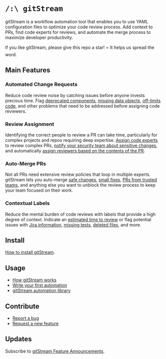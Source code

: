 # `/:\ gitStream`

gitStream is a workflow automation tool that enables you to use YAML configuration files to optimize your code review process. Add context to PRs, find code experts for reviews, and automate the merge process to maximize developer productivity.

If you like gitStream, please give this repo a star! ⭐ It helps us spread the word.
## Main Features

### Automated Change Requests

Reduce code review noise by catching issues before anyone invests precious time. Flag [deprecated components](https://docs.gitstream.cm/automations/change-deprecated-components), [missing data objects](https://docs.gitstream.cm/automations/change-missing-lambda-field/), [off-limits code](https://docs.gitstream.cm/automations/close-wrong-team-by-directory/), and other problems that need to be addressed before assigning code reviewers.

### Review Assignment

Identifying the correct people to review a PR can take time, particularly for complex projects and repos requiring deep expertise. [Assign code experts](https://docs.gitstream.cm/automations/assign-code-experts/) to review complex PRs, [notify your security team about sensitive changes](https://docs.gitstream.cm/automations/review-sensitive-files/), and automatically [assign reviewers based on the contents of the PR](https://docs.gitstream.cm/automations/assign-reviewers-by-directory/).
### Auto-Merge PRs

Not all PRs need extensive review policies that loop in multiple experts. gitStream lets you auto-merge [safe changes](https://docs.gitstream.cm/automations/approve-safe-changes/), [small fixes](https://docs.gitstream.cm/automations/approve-tiny-changes/), [PRs from trusted teams](https://docs.gitstream.cm/automations/approve-team-by-directory/), and anything else you want to unblock the review process to keep your team focused on their work.

### Contextual Labels

Reduce the mental burden of code reviews with labels that provide a high degree of context. Indicate an [estimated time to review](https://docs.gitstream.cm/automations/provide-estimated-time-to-review/) or flag potential issues with [Jira information](https://docs.gitstream.cm/automations/label-missing-jira-info/), [missing tests](https://docs.gitstream.cm/automations/label-prs-without-tests/), [deleted files](https://docs.gitstream.cm/automations/label-deleted-files/), and more.

## Install
[How to install gitStream](https://docs.gitstream.cm/).
## Usage 
* [How gitStream works](https://docs.gitstream.cm/how-it-works/)
* [Write your first automation](https://docs.gitstream.cm/quick-start/)
* [gitStream automation library](https://docs.gitstream.cm/automations/automation-library/)
## Contribute 

* [Report a bug](https://github.com/linear-b/gitstream/issues/new?assignees=&labels=bug&template=bug_report.md&title=)
* [Request a new feature](https://github.com/linear-b/gitstream/issues/new?assignees=&labels=enhancement&template=feature_request.md&title=)
## Updates

Subscribe to [gitStream Feature Announcements](https://github.com/linear-b/gitstream/discussions).


